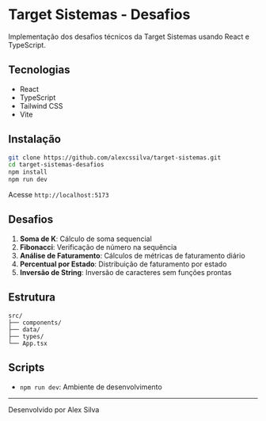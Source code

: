 # Target Sistemas - Desafios

Implementação dos desafios técnicos da Target Sistemas usando React e TypeScript.

## Tecnologias

- React
- TypeScript
- Tailwind CSS
- Vite

## Instalação

```bash
git clone https://github.com/alexcssilva/target-sistemas.git
cd target-sistemas-desafios
npm install
npm run dev
```

Acesse `http://localhost:5173`

## Desafios

1. **Soma de K**: Cálculo de soma sequencial
2. **Fibonacci**: Verificação de número na sequência
3. **Análise de Faturamento**: Cálculos de métricas de faturamento diário
4. **Percentual por Estado**: Distribuição de faturamento por estado
5. **Inversão de String**: Inversão de caracteres sem funções prontas

## Estrutura

```
src/
├── components/
├── data/
├── types/
└── App.tsx
```

## Scripts

- `npm run dev`: Ambiente de desenvolvimento

---

Desenvolvido por Alex Silva
